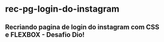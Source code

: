 # rec-pg-login-do-instagram

## Recriando pagina de login do instagram com CSS e FLEXBOX - Desafio Dio!
